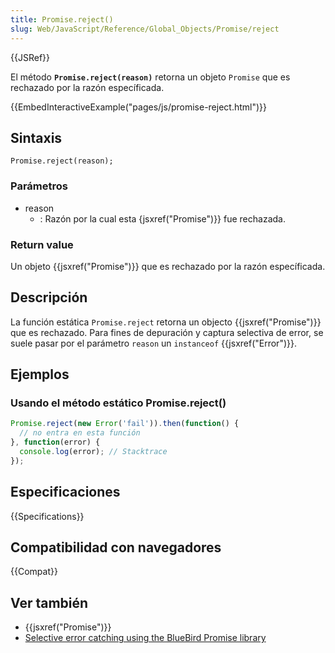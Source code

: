```yaml
---
title: Promise.reject()
slug: Web/JavaScript/Reference/Global_Objects/Promise/reject
---
```


{{JSRef}}

El método **`Promise.reject(reason)`** retorna un objeto `Promise` que es rechazado por la razón específicada.

{{EmbedInteractiveExample("pages/js/promise-reject.html")}}

## Sintaxis

```
Promise.reject(reason);
```

### Parámetros

- reason
  - : Razón por la cual esta {jsxref("Promise")}} fue rechazada.

### Return value

Un objeto {{jsxref("Promise")}} que es rechazado por la razón específicada.

## Descripción

La función estática `Promise.reject` retorna un objecto {{jsxref("Promise")}} que es rechazado. Para fines de depuración y captura selectiva de error, se suele pasar por el parámetro `reason` un `instanceof` {{jsxref("Error")}}.

## Ejemplos

### Usando el método estático Promise.reject()

```js
Promise.reject(new Error('fail')).then(function() {
  // no entra en esta función
}, function(error) {
  console.log(error); // Stacktrace
});
```

## Especificaciones

{{Specifications}}

## Compatibilidad con navegadores

{{Compat}}

## Ver también

- {{jsxref("Promise")}}
- [Selective error catching using the BlueBird Promise library](https://github.com/petkaantonov/bluebird#error-handling)

